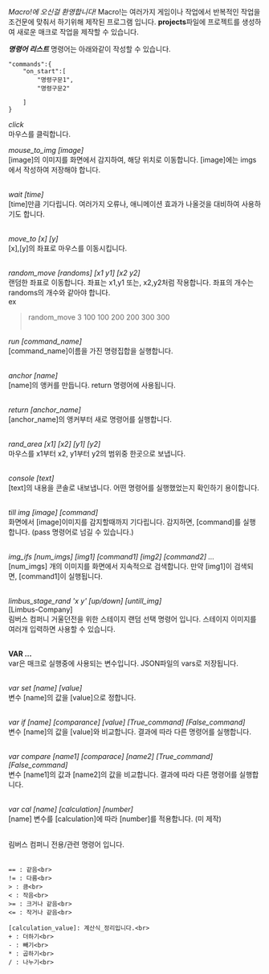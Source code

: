 *Macro!에 오신걸 환영합니다!*
Macro!는 여러가지 게임이나 작업에서 반복적인 작업을 조건문에 맞춰서 하기위해 제작된 프로그램 입니다.
**projects**파일에 프로젝트를 생성하여 새로운 매크로 작업을 제작할 수 있습니다.


***명령어 리스트***
명령어는 아래와같이 작성할 수 있습니다.
```
"commands":{
    "on_start":[
        "명령구문1",
        "명령구문2"

    ]
}
```

*click*<br>
마우스를 클릭합니다.

*mouse_to_img [image]*<br>
[image]의 이미지를 화면에서 감지하여, 해당 위치로 이동합니다. [image]에는 imgs에서 작성하여 저장해야 합니다.<br><br>

*wait [time]*<br>
[time]만큼 기다립니다. 여러가지 오류나, 애니메이션 효과가 나올것을 대비하여 사용하기도 합니다.<br><br>

*move_to [x] [y]*<br>
[x],[y]의 좌표로 마우스를 이동시킵니다.<br><br>

*random_move [randoms] [x1 y1] [x2 y2]*<br>
랜덤한 좌표로 이동합니다. 좌표는 x1,y1 또는, x2,y2처럼 작용합니다. 좌표의 개수는 randoms의 개수와 같아야 합니다.<br>
ex<br>
> random_move 3 100 100 200 200 300 300<br><br>

*run [command_name]*<br>
[command_name]이름을 가진 명령집합을 실행합니다.<br><br>

*anchor [name]*<br>
[name]의 앵커를 만듭니다. return 명령어에 사용됩니다.<br><br>

*return [anchor_name]*<br>
[anchor_name]의 앵커부터 새로 명령어를 실행합니다.<br><br>

*rand_area [x1] [x2] [y1] [y2]*<br>
마우스를 x1부터 x2, y1부터 y2의 범위중 한곳으로 보냅니다.<br><br>

*console [text]*<br>
[text]의 내용을 콘솔로 내보냅니다. 어떤 명령어를 실행했었는지 확인하기 용이합니다.<br><br>

*till img [image] [command]*<br>
화면에서 [image]이미지를 감지할때까지 기다립니다. 감지하면, [command]를 실행합니다. (pass 명령어로 넘길 수 있습니다.)<br><br>

*img_ifs [num_imgs] [img1] [command1] [img2] [command2] ...*<br>
[num_imgs] 개의 이미지를 화면에서 지속적으로 검색합니다. 만약 [img1]이 검색되면, [command1]이 실행됩니다.<br><br>

*limbus_stage_rand 'x y' [up/down] [untill_img]*<br>
[Limbus-Company]<br>
림버스 컴퍼니 거울던전을 위한 스테이지 랜덤 선택 명령어 입니다. 스테이지 이미지를 여러개 입력하면 사용할 수 있습니다.<br><br>

**VAR ...**<br>
var은 매크로 실행중에 사용되는 변수입니다. JSON파일의 vars로 저장됩니다.<br><br>

*var set [name] [value]*<br>
변수 [name]의 값을 [value]으로 정합니다.<br><br>

*var if [name] [comparance] [value] [True_command] [False_command]*<br>
변수 [name]의 값을 [value]와 비교합니다. 결과에 따라 다른 명령어를 실행합니다.<br><br>

*var compare [name1] [comparace] [name2] [True_command] [False_command]*<br>
변수 [name1]의 값과 [name2]의 값을 비교합니다. 결과에 따라 다른 명령어를 실행합니다.<br><br>

*var cal [name] [calculation] [number]*<br>
[name] 변수를 [calculation]에 따라 [number]를 적용합니다. (미 제작)<br><br>

림버스 컴퍼니 전용/관련 명령어 입니다.<br><br>

```
== : 같음<br>
!= : 다름<br>
> : 큼<br>
< : 작음<br>
>= : 크거나 같음<br>
<= : 작거나 같음<br>
```
```
[calculation_value]: 계산식_정리입니다.<br>
+ : 더하기<br>
- : 빼기<br>
* : 곱하기<br>
/ : 나누기<br>
```
